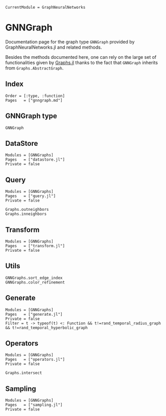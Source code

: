 ```@meta
CurrentModule = GraphNeuralNetworks
```

# GNNGraph

Documentation page for the graph type `GNNGraph` provided by GraphNeuralNetworks.jl and related methods. 

Besides the methods documented here, one can rely on the large set of functionalities
given by [Graphs.jl](https://github.com/JuliaGraphs/Graphs.jl) thanks to the fact
that `GNNGraph` inherits from `Graphs.AbstractGraph`.

## Index 

```@index
Order = [:type, :function]
Pages   = ["gnngraph.md"]
```

## GNNGraph type

```@docs
GNNGraph
```

## DataStore

```@autodocs
Modules = [GNNGraphs]
Pages   = ["datastore.jl"]
Private = false
```

## Query

```@autodocs
Modules = [GNNGraphs]
Pages   = ["query.jl"]
Private = false
```

```@docs
Graphs.outneighbors
Graphs.inneighbors
```

## Transform

```@autodocs
Modules = [GNNGraphs]
Pages   = ["transform.jl"]
Private = false
```

## Utils

```@docs
GNNGraphs.sort_edge_index
GNNGraphs.color_refinement
``` 

## Generate

```@autodocs
Modules = [GNNGraphs]
Pages   = ["generate.jl"]
Private = false
Filter = t -> typeof(t) <: Function && t!=rand_temporal_radius_graph && t!=rand_temporal_hyperbolic_graph

```

## Operators

```@autodocs
Modules = [GNNGraphs]
Pages   = ["operators.jl"]
Private = false
```

```@docs
Graphs.intersect
```

## Sampling 

```@autodocs
Modules = [GNNGraphs]
Pages   = ["sampling.jl"]
Private = false
```
